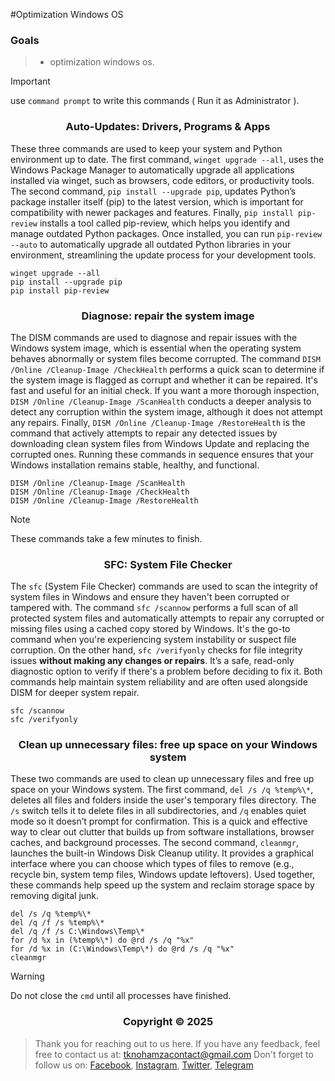 #Optimization Windows OS

### <a name="Goals"></a> Goals


> * optimization windows os.

> [!IMPORTANT]
> use `command prompt` to write this commands ( Run it as Administrator ).

</p>
<h3 align="center">Auto-Updates: Drivers, Programs & Apps</h3>
<p align="center">
</p>

These three commands are used to keep your system and Python environment up to date. The first command, `winget upgrade --all`, uses the Windows Package Manager to automatically upgrade all applications installed via winget, such as browsers, code editors, or productivity tools. The second command, `pip install --upgrade pip`, updates Python’s package installer itself (pip) to the latest version, which is important for compatibility with newer packages and features. Finally, `pip install pip-review` installs a tool called pip-review, which helps you identify and manage outdated Python packages. Once installed, you can run `pip-review --auto` to automatically upgrade all outdated Python libraries in your environment, streamlining the update process for your development tools.

```shell
winget upgrade --all
pip install --upgrade pip
pip install pip-review
```

</p>
<h3 align="center">Diagnose: repair the system image</h3>
<p align="center">
</p>

The DISM commands are used to diagnose and repair issues with the Windows system image, which is essential when the operating system behaves abnormally or system files become corrupted. The command `DISM /Online /Cleanup-Image /CheckHealth` performs a quick scan to determine if the system image is flagged as corrupt and whether it can be repaired. It's fast and useful for an initial check. If you want a more thorough inspection, `DISM /Online /Cleanup-Image /ScanHealth` conducts a deeper analysis to detect any corruption within the system image, although it does not attempt any repairs. Finally, `DISM /Online /Cleanup-Image /RestoreHealth` is the command that actively attempts to repair any detected issues by downloading clean system files from Windows Update and replacing the corrupted ones. Running these commands in sequence ensures that your Windows installation remains stable, healthy, and functional.

```shell
DISM /Online /Cleanup-Image /ScanHealth
DISM /Online /Cleanup-Image /CheckHealth
DISM /Online /Cleanup-Image /RestoreHealth
```

> [!NOTE]
> These commands take a few minutes to finish.
> 

</p>
<h3 align="center">SFC: System File Checker</h3>
<p align="center">
</p>

The `sfc` (System File Checker) commands are used to scan the integrity of system files in Windows and ensure they haven't been corrupted or tampered with. The command `sfc /scannow` performs a full scan of all protected system files and automatically attempts to repair any corrupted or missing files using a cached copy stored by Windows. It's the go-to command when you're experiencing system instability or suspect file corruption. On the other hand, `sfc /verifyonly` checks for file integrity issues **without making any changes or repairs**. It’s a safe, read-only diagnostic option to verify if there's a problem before deciding to fix it. Both commands help maintain system reliability and are often used alongside DISM for deeper system repair.

```shell
sfc /scannow
sfc /verifyonly
```

</p>
<h3 align="center">Clean up unnecessary files: free up space on your Windows system</h3>
<p align="center">
</p>

These two commands are used to clean up unnecessary files and free up space on your Windows system.
The first command, `del /s /q %temp%\*`, deletes all files and folders inside the user's temporary files directory. The `/s` switch tells it to delete files in all subdirectories, and `/q` enables quiet mode so it doesn’t prompt for confirmation. This is a quick and effective way to clear out clutter that builds up from software installations, browser caches, and background processes.
The second command, `cleanmgr`, launches the built-in Windows Disk Cleanup utility. It provides a graphical interface where you can choose which types of files to remove (e.g., recycle bin, system temp files, Windows update leftovers). Used together, these commands help speed up the system and reclaim storage space by removing digital junk.

```shell
del /s /q %temp%\*
del /q /f /s %temp%\*
del /q /f /s C:\Windows\Temp\*
for /d %x in (%temp%\*) do @rd /s /q "%x"
for /d %x in (C:\Windows\Temp\*) do @rd /s /q "%x"
cleanmgr
```

> [!WARNING]
> Do not close the `cmd` until all processes have finished.


</p>
<h3 align="center">Copyright © 2025</h3>
<p align="center">
</p>

> Thank you for reaching out to us here. If you have any feedback, feel free to contact us at:
tknohamzacontact@gmail.com
Don't forget to follow us on:
<a href="https://facebook.com/tknohamza">Facebook</a>, <a href="https://instagram.com/r/tknohamza">Instagram</a>, <a href="https://twitter.com/tknohamza">Twitter</a>, <a href="https://t.me/tknohamzachannel">Telegram</a>

